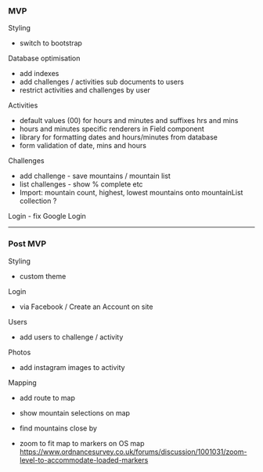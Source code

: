 ### MVP

Styling

- switch to bootstrap

Database optimisation

- add indexes
- add challenges / activities sub documents to users
- restrict activities and challenges by user

Activities

- default values (00) for hours and minutes and suffixes hrs and mins
- hours and minutes specific renderers in Field component
- library for formatting dates and hours/minutes from database
- form validation of date, mins and hours

Challenges

- add challenge - save mountains / mountain list
- list challenges - show % complete etc
- Import: mountain count, highest, lowest mountains onto mountainList collection ?

Login - fix Google Login

---

### Post MVP

Styling

- custom theme

Login

- via Facebook / Create an Account on site

Users

- add users to challenge / activity

Photos

- add instagram images to activity

Mapping

- add route to map

- show mountain selections on map

- find mountains close by

- zoom to fit map to markers on OS map
  https://www.ordnancesurvey.co.uk/forums/discussion/1001031/zoom-level-to-accommodate-loaded-markers

